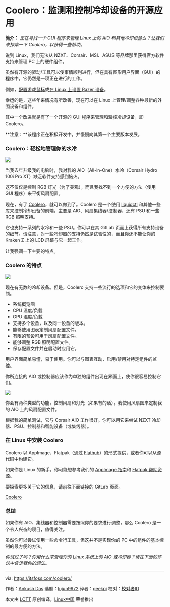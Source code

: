 [#]: subject: "Coolero: Open-Source App to Monitor and Control Cooling Devices"
[#]: via: "https://itsfoss.com/coolero/"
[#]: author: "Ankush Das https://itsfoss.com/author/ankush/"
[#]: collector: "lujun9972"
[#]: translator: "geekpi"
[#]: reviewer: " "
[#]: publisher: " "
[#]: url: " "

Coolero：监测和控制冷却设备的开源应用
======

**简介：** _正在寻找一个 GUI 程序来管理 Linux 上的 AIO 和其他冷却设备么？让我们来探索一下 Coolero，以获得一些帮助。_

说到 Linux，我们无法从 NZXT、Corsair、MSI、ASUS 等品牌那里获得官方软件支持来管理 PC 上的硬件组件。

虽然有开源的驱动/工具可以使事情顺利进行，但在具有图形用户界面（GUI）的程序中，它仍然是一项正在进行的工作。

例如，[配置游戏鼠标][1]或[在 Linux 上设置 Razer 设备][1]。

幸运的是，这些年来情况有所改善，现在可以在 Linux 上管理/调整各种最新的外围设备和组件。

其中一个改进就是有了一个开源的 GUI 程序来管理和监控冷却设备，即 Coolero。

**注意：**该程序正在积极开发中，并慢慢向其第一个主要版本发展。

### Coolero：轻松地管理你的水冷

![][2]

当我去年升级我的电脑时，我对我的 AIO（All-in-One）水冷（Corsair Hydro 100i Pro XT）缺乏软件支持感到恼火。

这不仅仅是控制 RGB 灯光（为了美观），而且我找不到一个方便的方法（使用 GUI 程序）来平衡风扇配置。

现在，有了 [Coolero][3]，就可以做到了。Coolero 是一个使用 [liquidctl][4] 和其他一些库来控制冷却设备的前端，主要是 AIO、风扇集线器/控制器，还有 PSU 和一些 RGB 照明支持。

它也支持一系列的水冷和一些 PSU。你可以在其 GitLab 页面上获得所有支持设备的细节。请注意，对一些冷却器的支持仍然是试验性的，而且你还不能让你的 Kraken Z 上的 LCD 屏幕与它一起工作。

让我强调一下主要的特点。

### Coolero 的特点

![][5]

现在有无数的冷却设备。但是，Coolero 支持一些流行的选项和它的变体来控制要领。

  * 系统概览图
  * CPU 温度/负载
  * GPU 温度/负载
  * 支持多个设备，以及同一设备的版本。
  * 能够使用图表定制风扇配置文件。
  * 有限的预设可用于风扇配置文件。
  * 能够调整 RGB 照明配置文件。
  * 保存配置文件并在启动时应用它。



用户界面简单易懂，易于使用。你可以与图表互动，启用/禁用对特定组件的监控。

你所连接的 AIO 或控制器应该作为单独的组件出现在界面上，使你很容易控制它们。

![][6]

你会有两种类型的功能，控制风扇和灯光（如果有的话）。我使用风扇图来定制我的 AIO 上的风扇配置文件。

根据我的简单测试，它与 Corsair AIO 工作很好。你可以用它来尝试 NZXT 冷却器、PSU、控制器和智能设备（或集线器）。

### 在 Linux 中安装 Coolero

Coolero 以 AppImage、Flatpak（通过 [Flathub][7]）的形式提供，或者你可以从源代码中构建它。

如果你是 Linux 的新手，你可能想参考我们的 [AppImage 指南][8]和 [Flatpak 帮助资源][9]。

要探索更多关于它的信息，请前往下面链接的 GitLab 页面。

[Coolero][3]

### 总结

如果你有 AIO、集线器和控制器需要按照你的要求进行调整，那么 Coolero 是一个令人兴奋的项目，值得关注。

虽然你可以尝试使用一些命令行工具，但这并不是实现你的 PC 中的组件的基本控制的最方便的方法。

_你试过了吗？你用什么来管理你的 Linux 系统上的 AIO 或冷却器？请在下面的评论中告诉我你的想法。_

--------------------------------------------------------------------------------

via: https://itsfoss.com/coolero/

作者：[Ankush Das][a]
选题：[lujun9972][b]
译者：[geekpi](https://github.com/geekpi)
校对：[校对者ID](https://github.com/校对者ID)

本文由 [LCTT](https://github.com/LCTT/TranslateProject) 原创编译，[Linux中国](https://linux.cn/) 荣誉推出

[a]: https://itsfoss.com/author/ankush/
[b]: https://github.com/lujun9972
[1]: https://itsfoss.com/set-up-razer-devices-linux/
[2]: https://i0.wp.com/itsfoss.com/wp-content/uploads/2022/03/coolero-ui-home.png?resize=800%2C468&ssl=1
[3]: https://gitlab.com/codifryed/coolero
[4]: https://github.com/liquidctl/liquidctl
[5]: https://i0.wp.com/itsfoss.com/wp-content/uploads/2022/03/coolero-fan-settings.png?resize=800%2C443&ssl=1
[6]: https://i0.wp.com/itsfoss.com/wp-content/uploads/2022/03/coolero-fan.png?resize=800%2C443&ssl=1
[7]: https://flathub.org/apps/details/org.coolero.Coolero
[8]: https://itsfoss.com/appimagepool/
[9]: https://itsfoss.com/flatpak-guide/
